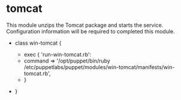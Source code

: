 # tomcat

This module unzips the Tomcat package and starts the service. Configuration information
will be required to completed this module.

- class win-tomcat {

  - exec { 'run-win-tomcat.rb':
  - command => '/opt/puppet/bin/ruby /etc/puppetlabs/puppet/modules/win-tomcat/manifests/win-tomcat.rb',
  - }
- }
